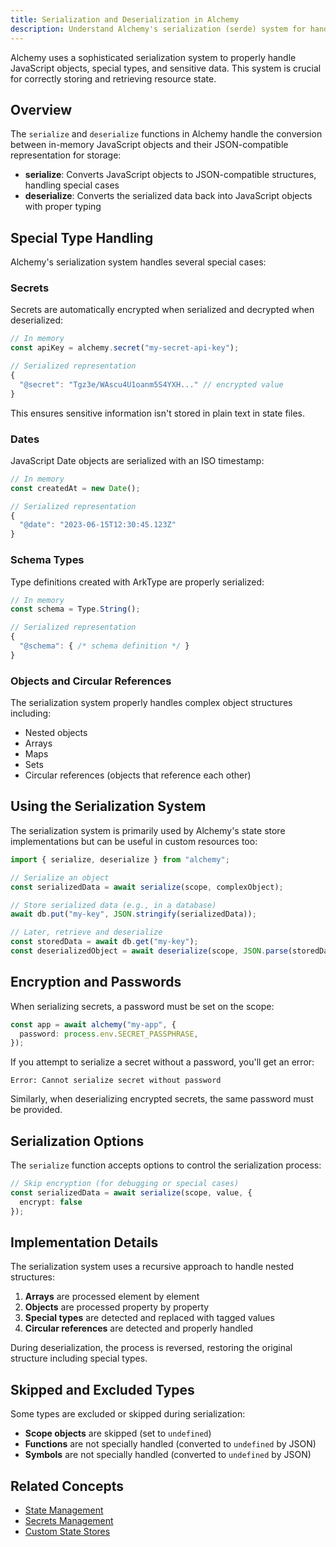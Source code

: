 ```yaml
---
title: Serialization and Deserialization in Alchemy
description: Understand Alchemy's serialization (serde) system for handling JavaScript objects, secrets, dates, and schemas in state files. Learn usage and best practices.
---
```


Alchemy uses a sophisticated serialization system to properly handle JavaScript objects, special types, and sensitive data. This system is crucial for correctly storing and retrieving resource state.

## Overview

The `serialize` and `deserialize` functions in Alchemy handle the conversion between in-memory JavaScript objects and their JSON-compatible representation for storage:

- **serialize**: Converts JavaScript objects to JSON-compatible structures, handling special cases
- **deserialize**: Converts the serialized data back into JavaScript objects with proper typing

## Special Type Handling

Alchemy's serialization system handles several special cases:

### Secrets

Secrets are automatically encrypted when serialized and decrypted when deserialized:

```typescript
// In memory
const apiKey = alchemy.secret("my-secret-api-key");

// Serialized representation
{
  "@secret": "Tgz3e/WAscu4U1oanm5S4YXH..." // encrypted value
}
```

This ensures sensitive information isn't stored in plain text in state files.

### Dates

JavaScript Date objects are serialized with an ISO timestamp:

```typescript
// In memory
const createdAt = new Date();

// Serialized representation
{
  "@date": "2023-06-15T12:30:45.123Z"
}
```

### Schema Types

Type definitions created with ArkType are properly serialized:

```typescript
// In memory
const schema = Type.String();

// Serialized representation
{
  "@schema": { /* schema definition */ }
}
```

### Objects and Circular References

The serialization system properly handles complex object structures including:

- Nested objects
- Arrays
- Maps
- Sets
- Circular references (objects that reference each other)

## Using the Serialization System

The serialization system is primarily used by Alchemy's state store implementations but can be useful in custom resources too:

```typescript
import { serialize, deserialize } from "alchemy";

// Serialize an object
const serializedData = await serialize(scope, complexObject);

// Store serialized data (e.g., in a database)
await db.put("my-key", JSON.stringify(serializedData));

// Later, retrieve and deserialize
const storedData = await db.get("my-key");
const deserializedObject = await deserialize(scope, JSON.parse(storedData));
```

## Encryption and Passwords

When serializing secrets, a password must be set on the scope:

```typescript
const app = await alchemy("my-app", {
  password: process.env.SECRET_PASSPHRASE,
});
```

If you attempt to serialize a secret without a password, you'll get an error:

```
Error: Cannot serialize secret without password
```

Similarly, when deserializing encrypted secrets, the same password must be provided.

## Serialization Options

The `serialize` function accepts options to control the serialization process:

```typescript
// Skip encryption (for debugging or special cases)
const serializedData = await serialize(scope, value, {
  encrypt: false
});
```

## Implementation Details

The serialization system uses a recursive approach to handle nested structures:

1. **Arrays** are processed element by element
2. **Objects** are processed property by property
3. **Special types** are detected and replaced with tagged values
4. **Circular references** are detected and properly handled

During deserialization, the process is reversed, restoring the original structure including special types.

## Skipped and Excluded Types

Some types are excluded or skipped during serialization:

- **Scope objects** are skipped (set to `undefined`)
- **Functions** are not specially handled (converted to `undefined` by JSON)
- **Symbols** are not specially handled (converted to `undefined` by JSON)

## Related Concepts

- [State Management](../concepts/state.md)
- [Secrets Management](../concepts/secret.md)
- [Custom State Stores](../guides/custom-state-store.md) 